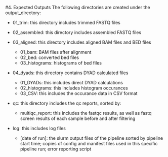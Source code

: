 #4. Expected Outputs
The following directories are created under the output_directory:

- 01_trim: this directory includes trimmed FASTQ files
- 02_assembled: this directory includes assembled FASTQ files
- 03_aligned: this directory includes aligned BAM files and BED files

  - 01_bam: BAM files after alignment
  - 02_bed: converted bed files
  - 03_histograms: histograms of bed files
- 04_dyads: this directory contains DYAD calculated files

  - 01_DYADs: this includes direct DYAD calculations
  - 02_histograms: this includes histogram occurances
  - 03_CSV: this includes the occurance data in CSV format
- qc: this directory includes the qc reports, sorted by:

  - multiqc_report: this includes the fastqc results, as well as fastq screen results of each sample before and after filtering
- log: this includes log files

  - [date of run]: the slurm output files of the pipeline sorted by pipeline start time; copies of config and manifest files used in this specific pipeline run; error reporting script